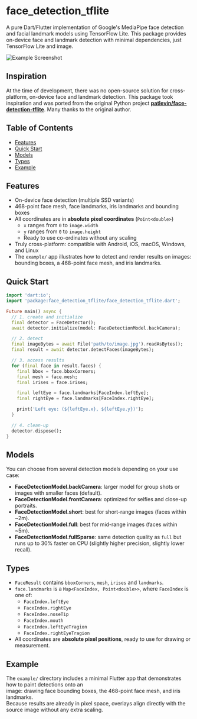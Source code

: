 # face_detection_tflite

A pure Dart/Flutter implementation of Google's MediaPipe face detection and facial landmark models using TensorFlow Lite. 
This package provides on-device face and landmark detection with minimal dependencies, just TensorFlow Lite and image.

![Example Screenshot](assets/screenshots/example1.png)

## Inspiration

At the time of development, there was no open-source solution for cross-platform, on-device face and landmark detection. 
This package took inspiration and was ported from the original Python project **[patlevin/face-detection-tflite](https://github.com/patlevin/face-detection-tflite)**. Many thanks to the original author.

## Table of Contents

- [Features](#features)
- [Quick Start](#quick-start)
- [Models](#models)
- [Types](#types)
- [Example](#example)

## Features

- On-device face detection (multiple SSD variants)
- 468-point face mesh, face landmarks, iris landmarks and bounding boxes
- All coordinates are in **absolute pixel coordinates** (`Point<double>`)
  - `x` ranges from `0` to `image.width`
  - `y` ranges from `0` to `image.height`
  - Ready to use co-ordinates without any scaling
- Truly cross-platform: compatible with Android, iOS, macOS, Windows, and Linux
- The `example/` app illustrates how to detect and render results on images: bounding boxes, a 468-point face mesh, and iris landmarks.

## Quick Start

```dart
import 'dart:io';
import 'package:face_detection_tflite/face_detection_tflite.dart';

Future main() async {
  // 1. create and initialize
  final detector = FaceDetector();
  await detector.initialize(model: FaceDetectionModel.backCamera);

  // 2. detect
  final imageBytes = await File('path/to/image.jpg').readAsBytes();
  final result = await detector.detectFaces(imageBytes);

  // 3. access results
  for (final face in result.faces) {
    final bbox = face.bboxCorners;  
    final mesh = face.mesh;     
    final irises = face.irises;

    final leftEye = face.landmarks[FaceIndex.leftEye];
    final rightEye = face.landmarks[FaceIndex.rightEye];

    print('Left eye: (${leftEye.x}, ${leftEye.y})');
  }

  // 4. clean-up
  detector.dispose();
}
```

## Models

You can choose from several detection models depending on your use case:

- **FaceDetectionModel.backCamera**: larger model for group shots or images with smaller faces (default).
- **FaceDetectionModel.frontCamera**: optimized for selfies and close-up portraits.
- **FaceDetectionModel.short**: best for short-range images (faces within ~2m).
- **FaceDetectionModel.full**: best for mid-range images (faces within ~5m).
- **FaceDetectionModel.fullSparse**: same detection quality as `full` but runs up to 30% faster on CPU (slightly higher precision, slightly lower recall).

## Types

- `FaceResult` contains `bboxCorners`, `mesh`, `irises` and `landmarks`.
- `face.landmarks` is a `Map<FaceIndex, Point<double>>`, where `FaceIndex` is one of:
    - `FaceIndex.leftEye`
    - `FaceIndex.rightEye`
    - `FaceIndex.noseTip`
    - `FaceIndex.mouth`
    - `FaceIndex.leftEyeTragion`
    - `FaceIndex.rightEyeTragion`
- All coordinates are **absolute pixel positions**, ready to use for drawing or measurement.

## Example

The `example/` directory includes a minimal Flutter app that demonstrates how to paint detections onto an  
image: drawing face bounding boxes, the 468-point face mesh, and iris landmarks.  
Because results are already in pixel space, overlays align directly with the source image without any extra scaling.